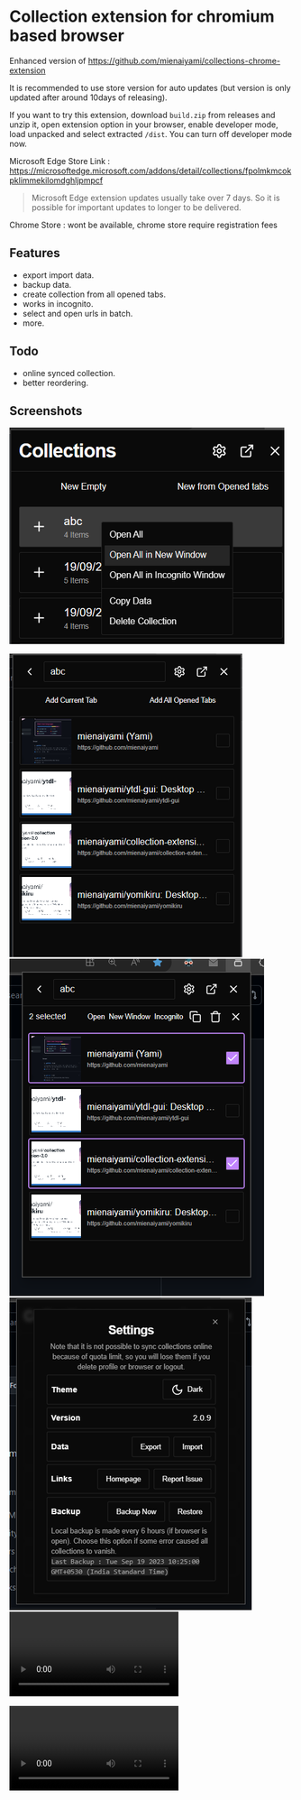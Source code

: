 # Collection extension for chromium based browser

Enhanced version of <https://github.com/mienaiyami/collections-chrome-extension>

It is recommended to use store version for auto updates (but version is only updated after around 10days of releasing).

If you want to try this extension, download `build.zip` from releases and unzip it, open extension option in your browser, enable developer mode, load unpacked and select extracted `/dist`. You can turn off developer mode now.

Microsoft Edge Store Link : <https://microsoftedge.microsoft.com/addons/detail/collections/fpolmkmcokpklimmekilomdghljpmpcf>

> Microsoft Edge extension updates usually take over 7 days. So it is possible for important updates to longer to be delivered.

Chrome Store : wont be available, chrome store require registration fees

## Features

- export import data.
- backup data.
- create collection from all opened tabs.
- works in incognito.
- select and open urls in batch.
- more.

## Todo

- online synced collection.
- better reordering.

## Screenshots

![Alt text](github/image2.png)

![Alt text](github/image4.png)
![Alt text](github/image5.png)
![Alt text](github/image.png)
<video src="github/20230919-0952-17.8212729.mp4" controls title="video"></video>

<video src="github/20230919-0958-22.7760938.mp4" controls title="video"></video>
